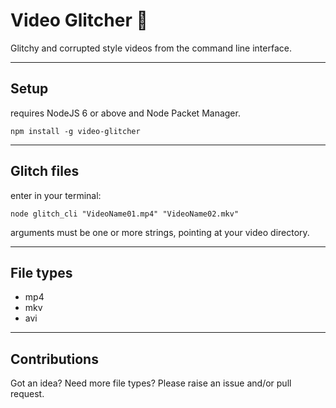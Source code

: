 # Video Glitcher :vhs:
Glitchy and corrupted style videos from the command line interface.
_____
## Setup
requires NodeJS 6 or above and Node Packet Manager.
```
npm install -g video-glitcher
```
_____
## Glitch files
enter in your terminal:
```
node glitch_cli "VideoName01.mp4" "VideoName02.mkv"
```
arguments must be one or more strings, pointing at your video directory.
_____
## File types
- mp4
- mkv
- avi
_____
## Contributions
Got an idea? Need more file types?
Please raise an issue and/or pull request.
